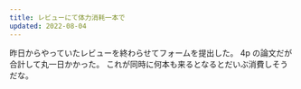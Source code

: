 ```yaml
---
title: レビューにて体力消耗一本で
updated: 2022-08-04
---
```


昨日からやっていたレビューを終わらせてフォームを提出した。
4p の論文だが合計して丸一日かかった。
これが同時に何本も来るとなるとだいぶ消費しそうだな。
